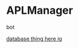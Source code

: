 # APLManager
bot

[database thing here ig](https://github.com/RGBCube/APRManager/blob/main/modules/repo_add.py#L51)
